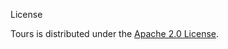 License

Tours is distributed under the [Apache 2.0 License](http://www.apache.org/licenses/LICENSE-2.0).
